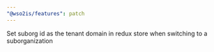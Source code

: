 ```yaml
---
"@wso2is/features": patch
---
```


Set suborg id as the tenant domain in redux store when switching to a suborganization
